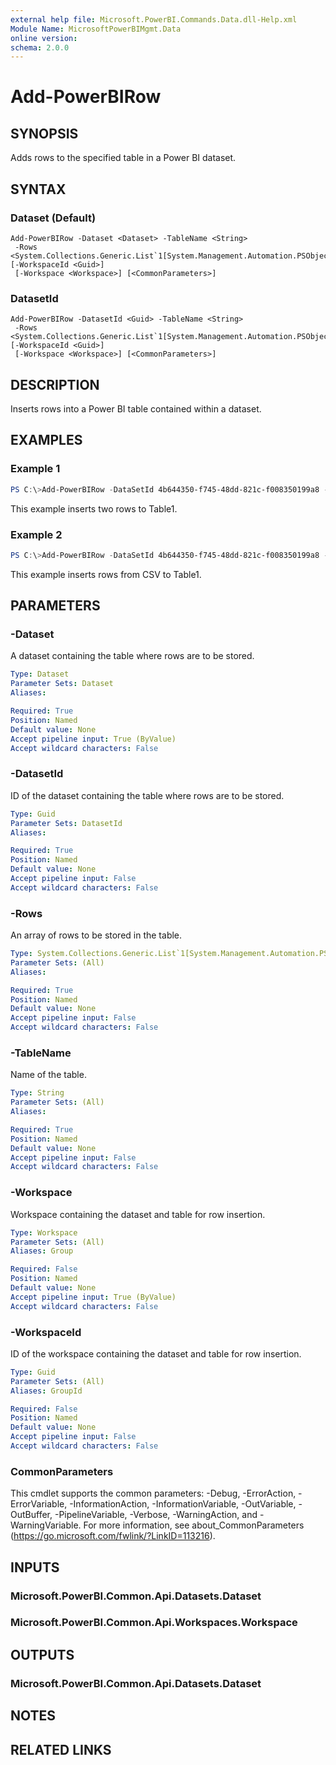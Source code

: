 ```yaml
---
external help file: Microsoft.PowerBI.Commands.Data.dll-Help.xml
Module Name: MicrosoftPowerBIMgmt.Data
online version:
schema: 2.0.0
---
```


# Add-PowerBIRow

## SYNOPSIS
Adds rows to the specified table in a Power BI dataset.

## SYNTAX

### Dataset (Default)
```
Add-PowerBIRow -Dataset <Dataset> -TableName <String>
 -Rows <System.Collections.Generic.List`1[System.Management.Automation.PSObject]> [-WorkspaceId <Guid>]
 [-Workspace <Workspace>] [<CommonParameters>]
```

### DatasetId
```
Add-PowerBIRow -DatasetId <Guid> -TableName <String>
 -Rows <System.Collections.Generic.List`1[System.Management.Automation.PSObject]> [-WorkspaceId <Guid>]
 [-Workspace <Workspace>] [<CommonParameters>]
```

## DESCRIPTION
Inserts rows into a Power BI table contained within a dataset.

## EXAMPLES

### Example 1
```powershell
PS C:\>Add-PowerBIRow -DataSetId 4b644350-f745-48dd-821c-f008350199a8 -TableName Table1 -Rows @{"Column1"="Value1";"Column2"="Value2"},@{"Column1"="Value1";"Column2"="Value2"}
```

This example inserts two rows to Table1.

### Example 2
```powershell
PS C:\>Add-PowerBIRow -DataSetId 4b644350-f745-48dd-821c-f008350199a8 -TableName Table1 -Rows (Import-Csv -Path ".\data.csv")
```

This example inserts rows from CSV to Table1.

## PARAMETERS

### -Dataset
A dataset containing the table where rows are to be stored.

```yaml
Type: Dataset
Parameter Sets: Dataset
Aliases:

Required: True
Position: Named
Default value: None
Accept pipeline input: True (ByValue)
Accept wildcard characters: False
```

### -DatasetId
ID of the dataset containing the table where rows are to be stored.

```yaml
Type: Guid
Parameter Sets: DatasetId
Aliases:

Required: True
Position: Named
Default value: None
Accept pipeline input: False
Accept wildcard characters: False
```

### -Rows
An array of rows to be stored in the table.

```yaml
Type: System.Collections.Generic.List`1[System.Management.Automation.PSObject]
Parameter Sets: (All)
Aliases:

Required: True
Position: Named
Default value: None
Accept pipeline input: False
Accept wildcard characters: False
```

### -TableName
Name of the table.

```yaml
Type: String
Parameter Sets: (All)
Aliases:

Required: True
Position: Named
Default value: None
Accept pipeline input: False
Accept wildcard characters: False
```

### -Workspace
Workspace containing the dataset and table for row insertion.

```yaml
Type: Workspace
Parameter Sets: (All)
Aliases: Group

Required: False
Position: Named
Default value: None
Accept pipeline input: True (ByValue)
Accept wildcard characters: False
```

### -WorkspaceId
ID of the workspace containing the dataset and table for row insertion.

```yaml
Type: Guid
Parameter Sets: (All)
Aliases: GroupId

Required: False
Position: Named
Default value: None
Accept pipeline input: False
Accept wildcard characters: False
```

### CommonParameters
This cmdlet supports the common parameters: -Debug, -ErrorAction, -ErrorVariable, -InformationAction, -InformationVariable, -OutVariable, -OutBuffer, -PipelineVariable, -Verbose, -WarningAction, and -WarningVariable. For more information, see about_CommonParameters (https://go.microsoft.com/fwlink/?LinkID=113216).

## INPUTS

### Microsoft.PowerBI.Common.Api.Datasets.Dataset

### Microsoft.PowerBI.Common.Api.Workspaces.Workspace

## OUTPUTS

### Microsoft.PowerBI.Common.Api.Datasets.Dataset

## NOTES

## RELATED LINKS
